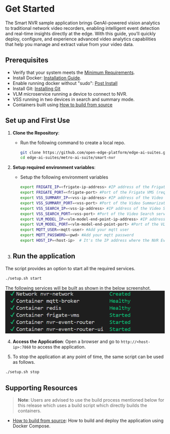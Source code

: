 # Get Started

<!--
**Sample Description**: Provide a brief overview of the application and its purpose.
-->
The Smart NVR sample application brings GenAI-powered vision analytics to traditional network video recorders, enabling intelligent event detection and real-time insights directly at the edge. With this guide, you’ll quickly deploy, configure, and experience advanced video analytics capabilities that help you manage and extract value from your video data.

## Prerequisites
- Verify that your system meets the [Minimum Requirements](./system-requirements.md).
- Install Docker: [Installation Guide](https://docs.docker.com/get-docker/).
- Enable running docker without "sudo": [Post Install](https://docs.docker.com/engine/install/linux-postinstall/)
- Install Git: [Installing Git](https://git-scm.com/book/en/v2/Getting-Started-Installing-Git)
- VLM microservice running a device to connect to NVR.
- VSS running in two devices in search and summary mode.
- Containers built using [How to build from source](./how-to-build-from-source.md)

<!--
**Setup and First Use**: Include installation instructions, basic operation, and initial validation.
-->
## Set up and First Use

<!--
**User Story 1**: Setting Up the Application  
- **As a developer**, I want to set up the application in my environment, so that I can start exploring its functionality.

**Acceptance Criteria**:
1. Step-by-step instructions for downloading and installing the application.
2. Verification steps to ensure successful setup.
3. Troubleshooting tips for common installation issues.
-->

1. **Clone the Repository**:
   - Run the following command to create a local repo.
     ```bash
     git clone https://github.com/open-edge-platform/edge-ai-suites.git
     cd edge-ai-suites/metro-ai-suite/smart-nvr
     ```

2. **Setup required environment variables**:
   - Setup the following environment variables
     ```bash
     export FRIGATE_IP=<frigate-ip-address> #IP address of the Frigate VMS (required)
     export FRIGATE_PORT=<frigate-port> #Port of the Frigate VMS (required, typically 5000)
     export VSS_SUMMARY_IP=<vss-ip-address> #IP address of the Video Summarization service (required)
     export VSS_SUMMARY_PORT=<vss-port> #Port of the Video Summarization service (required, typically 12345)
     export VSS_SEARCH_IP=<vss-ip-address> #IP address of the Video Search service (required)
     export VSS_SEARCH_PORT=<vss-port> #Port of the Video Search service (required, typically 12345)
     export VLM_MODEL_IP=<vlm-model-end-point-ip-address> #IP address of the VLM Model Endpoint (required)
     export VLM_MODEL_PORT=<vlm-model-end-point-port> #Port of the VLM Model Endpoint (required, typically 9766)
     export MQTT_USER=<mqtt-user> #Add your mqtt user          
     export MQTT_PASSWORD=<pwd> #Add your mqtt password
     export HOST_IP=<host-ip>  # It's the IP address where the NVR Event Router will run
     ```
   
3. ## Run the application
The script provides an option to start all the required services.
  ```bash
  ./setup.sh start
  ```
The following services will be built as shown in the below screenshot.
![Services overview](./_images/containers.png)



4. **Access the Application**:
   Open a browser and go to `http://<host-ip>:7860` to access the application.

5. To stop the application at any point of time, the same script can be used as follows.
  ```bash
  ./setup.sh stop
  ```

## Supporting Resources
> **Note**: Users are advised to use the build process mentioned below for this release which uses a build script which directly builds the containers.
- [How to build from source](./how-to-build-from-source.md): How to build and deploy the application using Docker Compose.
